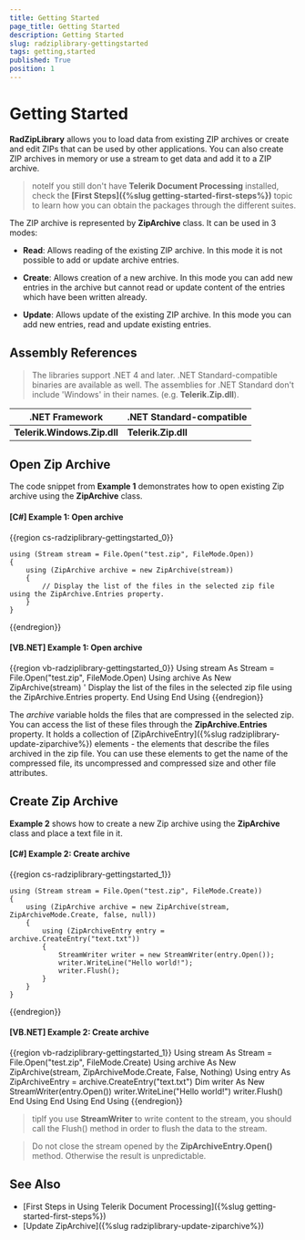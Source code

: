 ```yaml
---
title: Getting Started
page_title: Getting Started
description: Getting Started
slug: radziplibrary-gettingstarted
tags: getting,started
published: True
position: 1
---
```


# Getting Started

__RadZipLibrary__ allows you to load data from existing ZIP archives or create and edit ZIPs that can be used by other applications. You can also create ZIP archives in memory or use a stream to get data and add it to a ZIP archive.
      

>noteIf you still don't have **Telerik Document Processing** installed, check the **[First Steps]({%slug getting-started-first-steps%})** topic to learn how you can obtain the packages through the different suites. 

The ZIP archive is represented by __ZipArchive__ class. It can be used in 3 modes:
      

* __Read__: Allows reading of the existing ZIP archive. In this mode it is not possible to add or update archive entries.
          
* __Create__: Allows creation of a new archive. In this mode you can add new entries in the archive but cannot read or update content of the entries which have been written already.
          
* __Update__: Allows update of the existing ZIP archive. In this mode you can add new entries, read and update existing entries.

## Assembly References

>The libraries support .NET 4 and later. .NET Standard-compatible binaries are available as well. The assemblies for .NET Standard don't include 'Windows' in their names. (e.g. **Telerik.Zip.dll**). 

<table>
<thead>
	<tr>
		<th>.NET Framework </th>
		<th>.NET Standard-compatible</th>
	</tr>
</thead>
	<tr>
	    <td><b>Telerik.Windows.Zip.dll</b></td>
		<td><b>Telerik.Zip.dll</b></td>
	</tr>
</tbody>
</table>                

## Open Zip Archive

The code snippet from __Example 1__ demonstrates how to open existing Zip archive using the __ZipArchive__ class.
        

#### __[C#] Example 1: Open archive__

{{region cs-radziplibrary-gettingstarted_0}}
	            
	using (Stream stream = File.Open("test.zip", FileMode.Open))
	{
	    using (ZipArchive archive = new ZipArchive(stream))
	    {
	        // Display the list of the files in the selected zip file using the ZipArchive.Entries property.
	    }
	}
{{endregion}}



#### __[VB.NET] Example 1: Open archive__

{{region vb-radziplibrary-gettingstarted_0}}
	Using stream As Stream = File.Open("test.zip", FileMode.Open)
	    Using archive As New ZipArchive(stream)
	        ' Display the list of the files in the selected zip file using the ZipArchive.Entries property.
	    End Using
	End Using
{{endregion}}


The *archive* variable holds the files that are compressed in the selected zip. You can access the list of these files through the __ZipArchive.Entries__ property. It holds a collection of [ZipArchiveEntry]({%slug radziplibrary-update-ziparchive%}) elements - the elements that describe the files archived in the zip file. You can use these elements to get the name of the compressed file, its uncompressed and compressed size and other file attributes.
        

## Create Zip Archive

__Example 2__ shows how to create a new Zip archive using the __ZipArchive__ class and place a text file in it.
        

#### __[C#] Example 2: Create archive__

{{region cs-radziplibrary-gettingstarted_1}}
	    
	using (Stream stream = File.Open("test.zip", FileMode.Create))
	{
	    using (ZipArchive archive = new ZipArchive(stream, ZipArchiveMode.Create, false, null))
	    {
	        using (ZipArchiveEntry entry = archive.CreateEntry("text.txt"))
	        {
	            StreamWriter writer = new StreamWriter(entry.Open());
	            writer.WriteLine("Hello world!");
	            writer.Flush();
	        }
	    }
	}
{{endregion}}



#### __[VB.NET] Example 2: Create archive__

{{region vb-radziplibrary-gettingstarted_1}}
	Using stream As Stream = File.Open("test.zip", FileMode.Create)
	    Using archive As New ZipArchive(stream, ZipArchiveMode.Create, False, Nothing)
	        Using entry As ZipArchiveEntry = archive.CreateEntry("text.txt")
	            Dim writer As New StreamWriter(entry.Open())
	            writer.WriteLine("Hello world!")
	            writer.Flush()
	        End Using
	    End Using
	End Using
{{endregion}}



>tipIf you use __StreamWriter__ to write content to the stream, you should call the Flush() method in order to flush the data to the stream.
          

>Do not close the stream opened by the __ZipArchiveEntry.Open()__ method. Otherwise the result is unpredictable.
          


## See Also

* [First Steps in Using Telerik Document Processing]({%slug getting-started-first-steps%})
* [Update ZipArchive]({%slug radziplibrary-update-ziparchive%})
